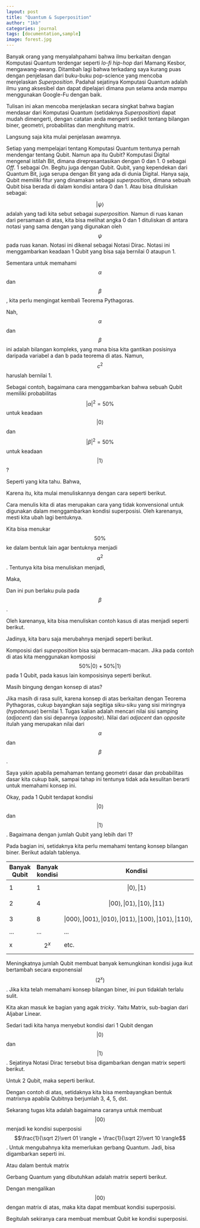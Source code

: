 ```yaml
---
layout: post
title: "Quantum & Superposition"
author: "1kb"
categories: journal
tags: [documentation,sample]
image: forest.jpg
---
```


Banyak orang yang menyalahpahami bahwa ilmu berkaitan dengan Komputasi Quantum terdengar seperti *lo-fi hip-hop* dari Mamang Kesbor, mengawang-awang. Ditambah lagi bahwa terkadang saya kurang puas dengan penjelasan dari buku-buku pop-science yang mencoba menjelaskan *Superposition*. Padahal sejatinya Komputasi Quantum adalah ilmu yang aksesibel dan dapat dipelajari dimana pun selama anda mampu menggunakan Google-Fu dengan baik.

Tulisan ini akan mencoba menjelaskan secara singkat bahwa bagian mendasar dari Komputasi Quantum (setidaknya *Superposition*) dapat mudah dimengerti, dengan catatan anda mengerti sedikit tentang bilangan biner, geometri, probabilitas dan menghitung matrix.

Langsung saja kita mulai penjelasan awamnya.

Setiap yang mempelajari tentang Komputasi Quantum tentunya pernah mendengar tentang Qubit. Namun apa itu Qubit?
Komputasi Digital mengenal istilah Bit, dimana direpresantasikan dengan 0 dan 1. 0 sebagai *Off*. 1 sebagai *On*.
Begitu juga dengan Qubit. Qubit, yang kependekan dari Quantum Bit, juga serupa dengan Bit yang ada di dunia Digital. Hanya saja, Qubit memiliki fitur yang dinamakan sebagai *superposition*, dimana sebuah Qubit bisa berada di dalam kondisi antara 0 dan 1. Atau bisa dituliskan sebagai:

<script type="math/tex; mode=display">
  |\psi \rangle = \alpha |0 \rangle + \beta |1 \rangle
</script>

$$|\psi \rangle$$ adalah yang tadi kita sebut sebagai *superposition*. Namun di ruas kanan dari persamaan di atas, kita bisa melihat angka 0 dan 1 dituliskan di antara notasi yang sama dengan yang digunakan oleh $$\psi$$ pada ruas kanan.
Notasi ini dikenal sebagai Notasi Dirac. Notasi ini menggambarkan keadaan 1 Qubit yang bisa saja bernilai 0 ataupun 1.

Sementara untuk memahami $$\alpha$$ dan $$\beta$$, kita perlu mengingat kembali Teorema Pythagoras.

<script type="math/tex; mode=display">
  a^2 + b^2 = c^2
</script>

Nah, $$\alpha$$ dan $$\beta$$ ini adalah bilangan kompleks, yang mana bisa kita gantikan posisinya daripada variabel a dan b pada teorema di atas. Namun, $$c^2$$ haruslah bernilai 1.

<script type="math/tex; mode=display">
  |\alpha|^2 + |\beta|^2 = 1
</script>

Sebagai contoh, bagaimana cara menggambarkan bahwa sebuah Qubit memiliki probabilitas $$\vert \alpha \vert^2 = 50\%$$ untuk keadaan $$\vert 0 \rangle$$ dan $$\vert \beta \vert^2 = 50\%$$ untuk keadaan $$\vert 1 \rangle$$ ?

Seperti yang kita tahu. Bahwa,
<script type="math/tex; mode=display">
  50\% + 50\% = 1
</script>

Karena itu, kita mulai menuliskannya dengan cara seperti berikut.
<script type="math/tex; mode=display">
  50\%|0\rangle + 50\%|1\rangle
</script>

Cara menulis kita di atas merupakan cara yang tidak konvensional untuk digunakan dalam menggambarkan kondisi superposisi. Oleh karenanya, mesti kita ubah lagi bentuknya.

Kita bisa menukar $$50\%$$ ke dalam bentuk lain agar bentuknya menjadi $$\alpha^2$$.
Tentunya kita bisa menuliskan menjadi,

<script type="math/tex; mode=display">
  \alpha ^2 = 50\% = \left(\sqrt \frac{1}{2}\right) ^2
</script>

Maka,
<script type="math/tex; mode=display">
  \alpha = \sqrt \frac{1}{2}
</script>

Dan ini pun berlaku pula pada $$\beta$$.

Oleh karenanya, kita bisa menuliskan contoh kasus di atas menjadi seperti berikut.

<script type="math/tex; mode=display">
  |\psi \rangle = \frac{1}{\sqrt 2} |0 \rangle + \frac{1}{\sqrt 2} |1 \rangle
</script>

Jadinya, kita baru saja merubahnya menjadi seperti berikut.

<script type="math/tex; mode=display">
    50\%|0\rangle + 50\%|1\rangle \xrightharpoonup{transformed} \frac{1}{\sqrt 2} |0 \rangle + \frac{1}{\sqrt 2} |1 \rangle
</script>

Komposisi dari *superposition* bisa saja bermacam-macam. Jika pada contoh di atas kita menggunakan komposisi $$50\%\vert 0\rangle + 50\%\vert 1\rangle$$ pada 1 Qubit, pada kasus lain komposisinya seperti berikut.

<script type="math/tex; mode=display">
    75\%|0\rangle + 25\%|1\rangle \xrightharpoonup{transformed} \frac{\sqrt 3}{2} |0 \rangle + \frac{1}{2} |1 \rangle
</script>

<script type="math/tex; mode=display">
    20\%|0\rangle + 80\%|1\rangle \xrightharpoonup{transformed} \sqrt\frac{1}{5} |0 \rangle + \frac{2}{\sqrt 5} |1 \rangle
</script>

<script type="math/tex; mode=display">
    60\%|0\rangle + 40\%|1\rangle \xrightharpoonup{transformed} \sqrt\frac{6}{10} |0 \rangle + \sqrt\frac{2}{5} |1 \rangle
</script>

<script type="math/tex; mode=display">
,etc.
</script>

Masih bingung dengan konsep di atas?

Jika masih di rasa sulit, karena konsep di atas berkaitan dengan Teorema Pythagoras, cukup bayangkan saja segitiga siku-siku yang sisi miringnya (*hypotenuse*) bernilai 1. Tugas kalian adalah mencari nilai sisi samping (*adjacent*) dan sisi depannya (*opposite*).
Nilai dari *adjacent* dan *opposite* itulah yang merupakan nilai dari $$\alpha$$ dan $$\beta$$.  

Saya yakin apabila pemahaman tentang geometri dasar dan probabilitas dasar kita cukup baik, sampai tahap ini tentunya tidak ada kesulitan berarti untuk memahami konsep ini.

Okay, pada 1 Qubit terdapat kondisi $$\vert 0\rangle$$ dan $$\vert 1\rangle$$. Bagaimana dengan jumlah Qubit yang lebih dari 1?

Pada bagian ini, setidaknya kita perlu memahami tentang konsep bilangan biner. Berikut adalah tablenya.

|Banyak Qubit|Banyak kondisi | Kondisi|
|---|---|---|
|1   |1|$$\vert 0\rangle , \vert 1\rangle$$   |
|2   |4|$$\vert 00\rangle , \vert 01\rangle , \vert 10\rangle , \vert 11\rangle$$|
|3   |8|$$\vert 000\rangle , \vert 001\rangle , \vert 010\rangle , \vert 011\rangle , \vert 100\rangle , \vert 101\rangle , \vert 110\rangle , \vert 111\rangle$$   |
|...   |...   |...   |
|x   |$$2^x$$   | etc.|

Meningkatnya jumlah Qubit membuat banyak kemungkinan kondisi juga ikut bertambah secara exponensial $$(2^x)$$. Jika kita telah memahami konsep bilangan biner, ini pun tidaklah terlalu sulit.

Kita akan masuk ke bagian yang agak *tricky*. Yaitu Matrix, sub-bagian dari Aljabar Linear.

Sedari tadi kita hanya menyebut kondisi dari 1 Qubit dengan $$\vert 0\rangle$$ dan $$\vert 1\rangle$$. Sejatinya Notasi Dirac tersebut bisa digambarkan dengan matrix seperti berikut.

<script type="math/tex; mode=display">
    |0\rangle \xrightharpoonup{equal} \begin{bmatrix} 1 \\ 0 \end{bmatrix}
</script>

<script type="math/tex; mode=display">
    |1\rangle \xrightharpoonup{equal} \begin{bmatrix} 0 \\ 1 \end{bmatrix}
</script>

Untuk 2 Qubit, maka seperti berikut.

<script type="math/tex; mode=display">
    |00\rangle \xrightharpoonup{equal} \begin{bmatrix} 1\\0\\0\\0 \end{bmatrix}
</script>

<script type="math/tex; mode=display">
    |01\rangle \xrightharpoonup{equal} \begin{bmatrix} 0\\1\\0\\0 \end{bmatrix}
</script>

<script type="math/tex; mode=display">
    |10\rangle \xrightharpoonup{equal} \begin{bmatrix} 0\\0\\1\\0 \end{bmatrix}
</script>

<script type="math/tex; mode=display">
    |11\rangle \xrightharpoonup{equal} \begin{bmatrix} 0\\0\\0\\1 \end{bmatrix}
</script>

Dengan contoh di atas, setidaknya kita bisa membayangkan bentuk matrixnya apabila Qubitnya berjumlah 3, 4, 5, dst.

Sekarang tugas kita adalah bagaimana caranya untuk membuat $$\vert 00 \rangle$$ menjadi ke kondisi superposisi $$\frac{1}{\sqrt 2}\vert 01 \rangle + \frac{1}{\sqrt 2}\vert 10 \rangle$$. Untuk mengubahnya kita memerlukan gerbang Quantum. Jadi, bisa digambarkan seperti ini.

<script type="math/tex; mode=display">
    |00\rangle \xrightharpoonup{quantum gate} \frac{1}{\sqrt 2}|01\rangle + \frac{1}{\sqrt 2}|10\rangle
</script>

Atau dalam bentuk matrix

<script type="math/tex; mode=display">
    \begin{bmatrix} 1\\0\\0\\0 \end{bmatrix} \xrightharpoonup{quantum gate} \begin{bmatrix} 0\\ \sqrt{1/2} \\ \sqrt{1/2} \\0 \end{bmatrix}
</script>

Gerbang Quantum yang dibutuhkan adalah matrix seperti berikut.

<script type="math/tex; mode=display">
    \begin{bmatrix} 0 & 1 & 0 & 0\\
    \sqrt{1/2} & 0 & \sqrt{1/2} & 0\\
    \sqrt{1/2} & 0 & -\sqrt{1/2} & 0\\
    0&0&0&1 \end{bmatrix}
</script>

Dengan mengalikan $$\vert 00\rangle$$ dengan matrix di atas, maka kita dapat membuat kondisi superposisi.

<script type="math/tex; mode=display">
    \begin{bmatrix} 0 & 1 & 0 & 0\\
    \sqrt{1/2} & 0 & \sqrt{1/2} & 0\\
    \sqrt{1/2} & 0 & -\sqrt{1/2} & 0\\
    0&0&0&1 \end{bmatrix} \times \begin{bmatrix} 1\\0\\0\\0 \end{bmatrix} = \begin{bmatrix} 0\\ \sqrt{1/2} \\ \sqrt{1/2} \\0 \end{bmatrix}
</script>

Begitulah sekiranya cara membuat membuat Qubit ke kondisi superposisi.
